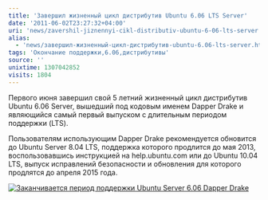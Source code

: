 ```yaml
---
title: 'Завершил жизненный цикл дистрибутив Ubuntu 6.06 LTS Server'
date: '2011-06-02T23:27:32+04:00'
uri: 'news/zavershil-jiznennyi-cikl-distributiv-ubuntu-6-06-lts-server'
alias: 
  - 'news/завершил-жизненный-цикл-дистрибутив-ubuntu-6.06-lts-server.html'
tags: 'Окончание поддержки,6.06,дистрибутивы'
source: ''
unixtime: 1307042852
visits: 1804
---
```

Первого июня завершил свой 5 летний жизненный цикл дистрибутив Ubuntu 6.06 Server, вышедший под кодовым именем Dapper Drake и являющийся самый первый выпуском с длительным периодом поддержки (LTS).

Пользователям использующим Dapper Drake рекомендуется обновится до Ubuntu Server 8.04 LTS, поддержка которого продлится до мая 2013, воспользовавшись инструкцией на help.ubuntu.com или до Ubuntu 10.04 LTS, выпуск исправлений безопасности и обновления для которого продлятся до апреля 2015 года.

[![Заканчивается период поддержки Ubuntu Server 6.06 Dapper Drake](img/2011/06/02/23-00/dapper-drake-ubuntu-606-5637958143-o.jpg)](img/2011/06/02/23-00/dapper-drake-ubuntu-606-5637958143-o.jpg)
